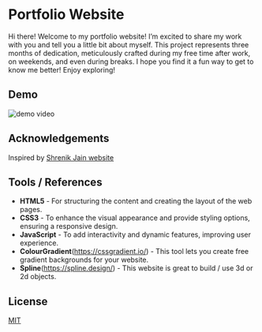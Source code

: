 
# Portfolio Website

Hi there! Welcome to my portfolio website! I’m excited to share my work with you and tell you a little bit about myself. This project represents three months of dedication, meticulously crafted during my free time after work, on weekends, and even during breaks. I hope you find it a fun way to get to know me better! Enjoy exploring!


## Demo

![demo video](./screenshot/website.gif)

## Acknowledgements

Inspired by [Shrenik Jain website](https://shrenik-jain.github.io/index.html)

## Tools / References

- **HTML5** - For structuring the content and creating the layout of the web pages.
- **CSS3** - To enhance the visual appearance and provide styling options, ensuring a responsive design.
- **JavaScript** - To add interactivity and dynamic features, improving user experience.
- **ColourGradient**(https://cssgradient.io/) - This tool lets you create free gradient backgrounds for your website.
- **Spline**(https://spline.design/) - This website is great to build / use 3d or 2d objects.


## License

[MIT](https://choosealicense.com/licenses/mit/)
